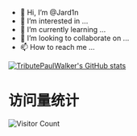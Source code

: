 - 👋 Hi, I’m @Jard1n
- 👀 I’m interested in ...
- 🌱 I’m currently learning ...
- 💞️ I’m looking to collaborate on ...
- 📫 How to reach me ...

<!---
Jard1n/Jard1n is a ✨ special ✨ repository because its `README.md` (this file) appears on your GitHub profile.
You can click the Preview link to take a look at your changes.
--->

[![TributePaulWalker's GitHub stats](https://github-readme-stats.vercel.app/api?username=Jard1n&show_icons=true&count_private=true&theme=vue)](https://github.com/Jard1n)

# 访问量统计

![Visitor Count](https://profile-counter.glitch.me/Jard1n/count.svg)
